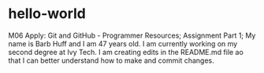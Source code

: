 # hello-world
M06 Apply: Git and GitHub - Programmer Resources; Assignment Part 1; 
My name is Barb Huff and I am 47 years old. I am currently working on my second degree at Ivy Tech.
I am creating edits in the README.md file ao that I can better understand how to make and commit changes. 
